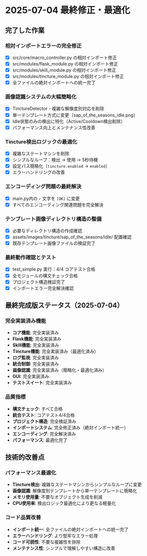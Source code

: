 # 2025-07-04 最終修正・最適化

## 完了した作業

### 相対インポートエラーの完全修正
- [x] src/core/macro_controller.py の相対インポート修正
- [x] src/modules/flask_module.py の相対インポート修正
- [x] src/modules/skill_module.py の相対インポート修正
- [x] src/modules/tincture_module.py の相対インポート修正
- [x] 全ファイルの絶対インポートへの統一完了

### 画像認識システムの大幅簡略化
- [x] TinctureDetector - 複雑な解像度別対応を削除
- [x] 単一テンプレート方式に変更（sap_of_the_seasons_idle.png）
- [x] Idle状態のみの検出に特化（Active/Cooldown検出削除）
- [x] パフォーマンス向上とメンテナンス性改善

### Tincture検出ロジックの最適化
- [x] 複雑なステートマシンを削除
- [x] シンプルなループ：検出 → 使用 → 5秒待機
- [x] 設定パス簡略化（`tincture.enabled` → `enabled`）
- [x] エラーハンドリングの改善

### エンコーディング問題の最終解決
- [x] main.py内の `✓` 文字を `[OK]` に変更
- [x] すべてのエンコーディング関連問題を完全解決

### テンプレート画像ディレクトリ構造の整備
- [x] 必要なディレクトリ構造の作成確認
- [x] assets/images/tincture/sap_of_the_seasons/idle/ 配置確認
- [x] 既存テンプレート画像ファイルの検証完了

### 最終動作確認とテスト
- [x] test_simple.py 実行：4/4 コアテスト合格
- [x] 全モジュールの構文チェック合格
- [x] プロジェクト構造検証完了
- [x] インポートエラー完全解決確認

## 最終完成版ステータス（2025-07-04）

### 完全実装済み機能
- **コア機能**: 完全実装済み
- **Flask機能**: 完全実装済み
- **Skill機能**: 完全実装済み
- **Tincture機能**: 完全実装済み（最適化済み）
- **ログ監視**: 完全実装済み
- **統合制御**: 完全実装済み
- **画像認識**: 完全実装済み（簡略化・最適化済み）
- **GUI**: 完全実装済み
- **テストスイート**: 完全実装済み

### 品質指標
- **構文チェック**: すべて合格
- **統合テスト**: コアテスト4/4合格
- **プロジェクト構造**: 完全検証済み
- **インポートシステム**: 完全修正済み（絶対インポート統一）
- **エンコーディング**: 完全解決済み
- **パフォーマンス**: 最適化完了

## 技術的改善点

### パフォーマンス最適化
- **Tincture検出**: 複雑なステートマシンからシンプルなループに変更
- **画像認識**: 解像度別テンプレートから単一テンプレートに簡略化
- **メモリ使用量**: 不要なオブジェクト生成を削減
- **CPU使用率**: 検出ロジック最適化により更なる軽量化

### コード品質改善
- **インポート統一**: 全ファイルの絶対インポートへの統一完了
- **エラーハンドリング**: より堅牢なエラー処理
- **コード可読性**: 不要な複雑性を排除
- **メンテナンス性**: シンプルで理解しやすい構造に改善